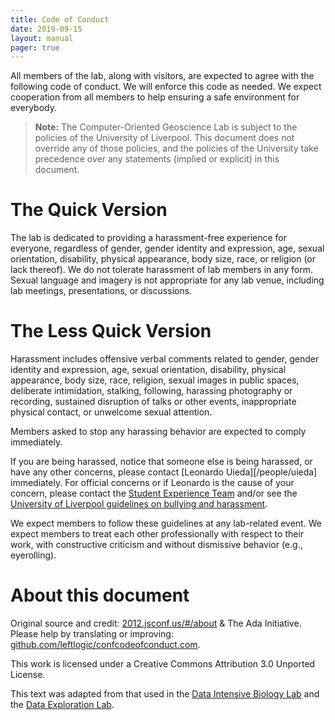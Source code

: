 ```yaml
---
title: Code of Conduct
date: 2019-09-15
layout: manual
pager: true
---
```


All members of the lab, along with visitors, are expected to agree with the
following code of conduct. We will enforce this code as needed. We expect
cooperation from all members to help ensuring a safe environment for everybody.

> **Note:** The Computer-Oriented Geoscience Lab is subject to the policies of the
> University of Liverpool. This document does not override any of those policies, and
> the policies of the University take precedence over any statements (implied or
> explicit) in this document.

# The Quick Version

The lab is dedicated to providing a harassment-free experience for everyone,
regardless of gender, gender identity and expression, age, sexual orientation,
disability, physical appearance, body size, race, or religion (or lack
thereof). We do not tolerate harassment of lab members in any form. Sexual
language and imagery is not appropriate for any lab venue, including lab
meetings, presentations, or discussions.

# The Less Quick Version

Harassment includes offensive verbal comments related to gender, gender
identity and expression, age, sexual orientation, disability, physical
appearance, body size, race, religion, sexual images in public spaces,
deliberate intimidation, stalking, following, harassing photography or
recording, sustained disruption of talks or other events, inappropriate
physical contact, or unwelcome sexual attention.

Members asked to stop any harassing behavior are expected to comply
immediately.

If you are being harassed, notice that someone else is being harassed, or have any other
concerns, please contact [Leonardo Uieda][/people/uieda] immediately.
For official concerns or if Leonardo is the cause of your concern,
please contact the
[Student Experience Team](https://www.liverpool.ac.uk/environmental-sciences/contacts-and-location/)
and/or see the
[University of Liverpool guidelines on bullying and harassment](https://www.liverpool.ac.uk/hr/diversityandequality/bullying/).

We expect members to follow these guidelines at any lab-related event. We expect members
to treat each other professionally with respect to their work, with constructive
criticism and without dismissive behavior (e.g., eyerolling).

# About this document

Original source and credit:
[2012.jsconf.us/#/about](http://2012.jsconf.us/#/about) & The Ada Initiative.
Please help by translating or improving:
[github.com/leftlogic/confcodeofconduct.com](http://github.com/leftlogic/confcodeofconduct.com).

This work is licensed under a Creative Commons Attribution 3.0 Unported License.

This text was adapted from that used in the
[Data Intensive Biology Lab](http://ivory.idyll.org/lab/)
and the
[Data Exploration Lab](https://data-exp-lab.github.io/).

